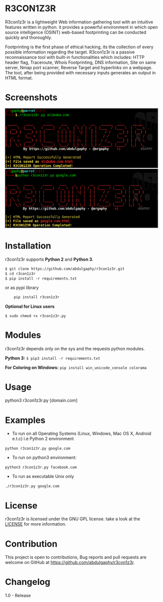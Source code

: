 # R3CON1Z3R

R3con1z3r is a lightweight Web information gathering tool with an intuitive features written in python. it provides a powerful environment in which open source intelligence (OSINT) web-based footprinting can be conducted quickly and thoroughly. 

Footprinting is the first phase of ethical hacking, its the collection of every possible information regarding the target. R3con1z3r is a passive reconnaissance tool with  built-in functionalities which includes: HTTP header flag, Traceroute, Whois Footprinting, DNS information, Site on same server, Nmap port scanner, Reverse Target and hyperlinks on a webpage. The tool, after being provided with necessary inputs generates an output in HTML format.

# Screenshots

<img width="681" alt="r3con1z3r" src="https://raw.githubusercontent.com/abdulgaphy/webshell/master/screenshots/reconizer.png">
<img width="681" alt="r3con1z3r" src="https://raw.githubusercontent.com/abdulgaphy/webshell/master/screenshots/recon.png">


# Installation

r3con1z3r supports **Python 2** and **Python 3**.

```
$ git clone https://github.com/abdulgaphy/r3con1z3r.git
$ cd r3con1z3r
$ pip install -r requirements.txt
```
or as pypi library

```bash
    pip install r3con1z3r
```

**Optional for Linux users**
```
$ sudo chmod +x r3con1z3r.py
```

# Modules

r3con1z3r depends only on the sys and the requests python modules. 

**Python 3:** `$ pip3 install -r requirements.txt`

**For Coloring on Windows:** `pip install win_unicode_console colorama`

# Usage

python3 r3con1z3r.py [domain.com]

# Examples

- To run on all Operating Systems (Linux, Windows, Mac OS X, Android e.t.c)  i.e Python 2 environment

`python r3con1z3r.py google.com`

- To run on python3 environment:

`python3 r3con1z3r.py facebook.com`

- To run as executable Unix only

`./r3con1z3r.py google.com`

# License

r3con1z3r is licensed under the GNU GPL license. take a look at the [LICENSE](/LICENSE) for more information.

# Contribution

This project is open to contributions, Bug reports and pull requests are welcome on GitHub at https://github.com/abdulgaphy/r3con1z3r.



# Changelog

1.0 - Release
